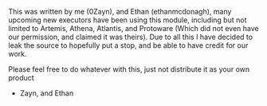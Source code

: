This was written by me (0Zayn), and Ethan (ethanmcdonagh), many upcoming new executors have been using this module, including but not limited to Artemis, Athena, Atlantis, and Protoware (Which did not even have our permission, and claimed it was theirs).
Due to all this I have decided to leak the source to hopefully put a stop, and be able to have credit for our work.

Please feel free to do whatever with this, just not distribute it as your own product

- Zayn, and Ethan
